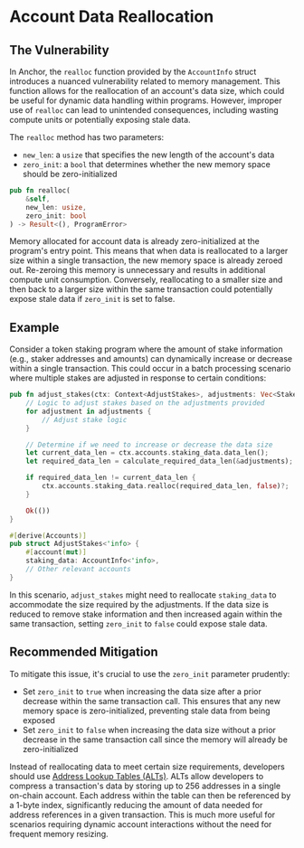 # Account Data Reallocation
## The Vulnerability
In Anchor, the `realloc` function provided by the `AccountInfo` struct introduces a nuanced vulnerability related to memory
management. This function allows for the reallocation of an account's data size, which could be useful for dynamic data
handling within programs. However, improper use of `realloc` can lead to unintended consequences, including wasting compute
units or potentially exposing stale data.

The `realloc` method has two parameters:
- `new_len`: a `usize` that specifies the new length of the account's data
- `zero_init`: a `bool` that determines whether the new memory space should be zero-initialized
```rust
pub fn realloc(
    &self,
    new_len: usize,
    zero_init: bool
) -> Result<(), ProgramError>
```
Memory allocated for account data is already zero-initialized at the program's entry point. This means that when data is reallocated
to a larger size within a single transaction, the new memory space is already zeroed out. Re-zeroing this memory is unnecessary and 
results in additional compute unit consumption. Conversely, reallocating to a smaller size and then back to a larger size within the
same transaction could potentially expose stale data if `zero_init` is set to false.

## Example
Consider a token staking program where the amount of stake information (e.g., staker addresses and amounts) can dynamically increase
or decrease within a single transaction. This could occur in a batch processing scenario where multiple stakes are adjusted in response
to certain conditions:
```rust
pub fn adjust_stakes(ctx: Context<AdjustStakes>, adjustments: Vec<StakeAdjustments>) -> ProgramResult {
    // Logic to adjust stakes based on the adjustments provided
    for adjustment in adjustments {
        // Adjust stake logic
    }

    // Determine if we need to increase or decrease the data size
    let current_data_len = ctx.accounts.staking_data.data_len();
    let required_data_len = calculate_required_data_len(&adjustments);

    if required_data_len != current_data_len {
        ctx.accounts.staking_data.realloc(required_data_len, false)?;
    }

    Ok(())
}

#[derive(Accounts)]
pub struct AdjustStakes<'info> {
    #[account(mut)]
    staking_data: AccountInfo<'info>,
    // Other relevant accounts
}
```
In this scenario, `adjust_stakes` might need to reallocate `staking_data` to accommodate the size required by the adjustments. If the data size
is reduced to remove stake information and then increased again within the same transaction, setting `zero_init` to `false` could expose stale
data.

## Recommended Mitigation
To mitigate this issue, it's crucial to use the `zero_init` parameter prudently:
- Set `zero_init` to `true` when increasing the data size after a prior decrease within the same transaction call. This ensures that any new
memory space is zero-initialized, preventing stale data from being exposed
- Set `zero_init` to `false` when increasing the data size without a prior decrease in the same transaction call since the memory will already
be zero-initialized

Instead of reallocating data to meet certain size requirements, developers should use [Address Lookup Tables (ALTs)](https://docs.rs/solana-sdk/latest/solana_sdk/address_lookup_table/struct.AddressLookupTableAccount.html).
ALTs allow developers to compress a transaction's data by storing up to 256 addresses in a single on-chain account. Each address within the table
can then be referenced by a 1-byte index, significantly reducing the amount of data needed for address references in a given transaction. This is
much more useful for scenarios requiring dynamic account interactions without the need for frequent memory resizing.
